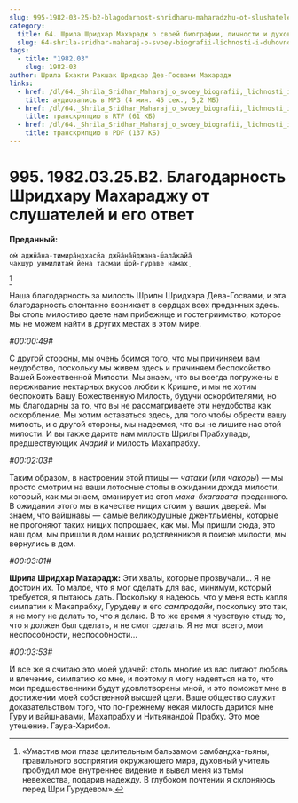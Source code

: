 ```yaml
---
slug: 995-1982-03-25-b2-blagodarnost-shridharu-maharadzhu-ot-slushatelej-i-ego-otvet
category:
  title: 64. Шрила Шридхар Махарадж о своей биографии, личности и духовном опыте
  slug: 64-shrila-sridhar-maharaj-o-svoey-biografii-lichnosti-i-duhovnom-opyte
tags:
  - title: "1982.03"
    slug: 1982-03
author: Шрила Бхакти Ракшак Шридхар Дев-Госвами Махарадж
links:
  - href: /dl/64._Shrila_Sridhar_Maharaj_o_svoey_biografii,_lichnosti_i_duhovnom_opyte/995_1982.03.25.B2_SridharMj_Blagodarnost_Shridharu_Maharadzhu_ot_slushatelej_i_ego_otvet.mp3
    title: аудиозапись в MP3 (4 мин. 45 сек., 5,2 МБ)
  - href: /dl/64._Shrila_Sridhar_Maharaj_o_svoey_biografii,_lichnosti_i_duhovnom_opyte/995_1982.03.25.B2_SridharMj_Blagodarnost_Shridharu_Maharadzhu_ot_slushatelej_i_ego_otvet.rtf
    title: транскрипцию в RTF (61 КБ)
  - href: /dl/64._Shrila_Sridhar_Maharaj_o_svoey_biografii,_lichnosti_i_duhovnom_opyte/995_1982.03.25.B2_SridharMj_Blagodarnost_Shridharu_Maharadzhu_ot_slushatelej_i_ego_otvet.pdf
    title: транскрипцию в PDF (137 КБ)
---
```


# 995. 1982.03.25.B2. Благодарность Шридхару Махараджу от слушателей и его ответ

**Преданный:**

    ом̇ аджн̃а̄на-тимира̄ндхасйа джн̃а̄на̄н̃джана-ш́ала̄кайа̄
    чакш̣ур унмилитам̇ йена тасмаи ш́рӣ-гураве намах̣
[^_ftn1]

Наша благодарность за милость Шрилы Шридхара Дева-Госвами, и эта благодарность спонтанно возникает в сердцах всех преданных здесь. Вы столь милостиво даете нам прибежище и гостеприимство, которое мы не можем найти в других местах в этом мире.

*#00:00:49#*

С другой стороны, мы очень боимся того, что мы причиняем вам неудобство, поскольку мы живем здесь и причиняем беспокойство Вашей Божественной Милости. Мы знаем, что вы всегда погружены в переживание нектарных вкусов любви к Кришне, и мы не хотим беспокоить Вашу Божественную Милость, будучи оскорбителями, но мы благодарны за то, что вы не рассматриваете эти неудобства как оскорбление. Мы хотим оставаться здесь, для того чтобы обрести вашу милость, и с другой стороны, мы надеемся, что вы не лишите нас этой милости. И вы также дарите нам милость Шрилы Прабхупады, предшествующих *Ачарий* и милость Махапрабху.

*#00:02:03#*

Таким образом, в настроении этой птицы — *чатаки* (или *чакоры*) — мы просто смотрим на ваши лотосные стопы в ожидании дождя милости, который, как мы знаем, эманирует из стоп *маха-бхагавата*-преданного. В ожидании этого мы в качестве нищих стоим у ваших дверей. Мы знаем, что вайшнавы — самые великодушные джентльмены, которые не прогоняют таких нищих попрошаек, как мы. Мы пришли сюда, это наш дом, мы пришли в дом наших родственников в поиске милости, мы вернулись в дом.

*#00:03:01#*

**Шрила Шридхар Махарадж:** Эти хвалы, которые прозвучали… Я не достоин их. То малое, что я мог сделать для вас, минимум, который требуется, я пытаюсь дать. Поскольку я надеюсь, что у меня есть капля симпатии к Махапрабху, Гурудеву и его *сампрадайи*, поскольку это так, я не могу не делать то, что я делаю. В то же время я чувствую стыд: то, что я должен был сделать, я не смог сделать. Я не мог всего, мои неспособности, неспособности…

*#00:03:53#*

И все же я считаю это моей удачей: столь многие из вас питают любовь и влечение, симпатию ко мне, и поэтому я могу надеяться на то, что мои предшественники будут удовлетворены мной, и это поможет мне в достижении моей собственной высшей цели. Ваше общество служит доказательством того, что по-прежнему некая милость дарится мне Гуру и вайшнавами, Махапрабху и Нитьянандой Прабху. Это мое утешение. Гаура-Харибол.



[^_ftn1]: «Умастив мои глаза целительным бальзамом самбандха-гьяны, правильного восприятия окружающего мира, духовный учитель пробудил мое внутреннее видение и вывел меня из тьмы невежества, подарив надежду. В глубоком почтении я склоняюсь перед Шри Гурудевом».

